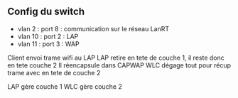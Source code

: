 
## Config du switch

- vlan 2 : port 8 : communication sur le réseau LanRT
- vlan 10 : port 2 :  LAP
- vlan 11 : port 3 :  WAP

Client envoi trame wifi au LAP
LAP retire en tete de couche 1, il reste donc en tete couche 2
Il réencapsule dans CAPWAP
WLC dégage tout pour récup trame avec en tete de couche 2

LAP gère couche 1
WLC gère couche 2
